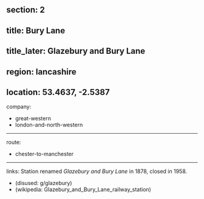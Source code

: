 section: 2
----
title: Bury Lane
----
title_later: Glazebury and Bury Lane
----
region: lancashire
----
location: 53.4637, -2.5387
----
company:
- great-western
- london-and-north-western
----
route:
- chester-to-manchester
----
links:
Station renamed *Glazebury and Bury Lane* in 1878, closed in 1958.
- (disused: g/glazebury)
- (wikipedia: Glazebury_and_Bury_Lane_railway_station)
